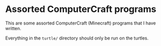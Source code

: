 # Assorted ComputerCraft programs

This are some assorted ComputerCraft (Minecraft) programs that I have written.

Everything in the `turtle/` directory should only be run on the turtles.
